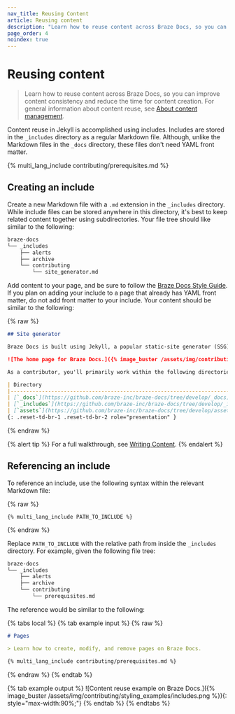 ```yaml
---
nav_title: Reusing Content
article: Reusing content
description: "Learn how to reuse content across Braze Docs, so you can improve content consistency and reduce the time for content creation."
page_order: 4
noindex: true
---
```


# Reusing content

> Learn how to reuse content across Braze Docs, so you can improve content consistency and reduce the time for content creation. For general information about content reuse, see [About content management]({{site.baseurl}}/contributing/content_management/#content-reuse).

Content reuse in Jekyll is accomplished using includes. Includes are stored in the `_includes` directory as a regular Markdown file. Although, unlike the Markdown files in the `_docs` directory, these files don't need YAML front matter.

{% multi_lang_include contributing/prerequisites.md %}

## Creating an include

Create a new Markdown file with a `.md` extension in the `_includes` directory. While include files can be stored anywhere in this directory, it's best to keep related content together using subdirectories. Your file tree should like similar to the following:

```bash
braze-docs
└── _includes
    ├── alerts
    ├── archive
    └── contributing
        └── site_generator.md
```

Add content to your page, and be sure to follow the [Braze Docs Style Guide]({{site.baseurl}}/contributing/style_guide/). If you plan on adding your include to a page that already has YAML front matter, do not add front matter to your include. Your content should be similar to the following:

{% raw %}
```markdown
## Site generator 

Braze Docs is built using Jekyll, a popular static-site generator (SSG) that allows content files and design files to be stored in separate directories, such as `_docs` for content files and `assets` for design files. When the site is built, Jekyll intelligently merges each file and stores them as XML and HTML data in the `_site` directory. For more information, see [Jekyll Directory Structure](https://jekyllrb.com/docs/structure/).

![The home page for Braze Docs.]({% image_buster /assets/img/contributing/braze_docs_github.png %})

As a contributor, you'll primarily work within the following directories.

| Directory                                                                     | Description                                                                                                                                                                                                                                                                                                                       |
|-------------------------------------------------------------------------------|-----------------------------------------------------------------------------------------------------------------------------------------------------------------------------------------------------------------------------------------------------------------------------------------------------------------------------------|
| [`_docs`](https://github.com/braze-inc/braze-docs/tree/develop/_docs)         | Contains all the written content for Braze Docs as text files written in Markdown. Text files are organized into directories and subdirectories mirroring the docs site, such as `_api` for the [API section]({{site.baseurl}}/api/home) and `user_guide` for the [User Guide section]({{site.baseurl}}/user_guide/introduction). |
| [`_includes`](https://github.com/braze-inc/braze-docs/tree/develop/_includes) | Contains text files (called "includes") that can be reused in any file within the `_docs` directory. Typically, includes are short, modular pieces of content that don't use standard formatting. The files stored in this location are important for [content reuse](#content-reuse).                                            |
| [`assets`](https://github.com/braze-inc/braze-docs/tree/develop/assets)       | Contains all the images for Braze Docs. Any text file in the `_docs` or `_includes` directory can link to this directory to display an image on its page.                                                                                                                                                                         |
{: .reset-td-br-1 .reset-td-br-2 role="presentation" }
```
{% endraw %}

{% alert tip %}
For a full walkthrough, see [Writing Content]({{site.baseurl}}/contributing/content_management/pages/#writing-content).
{% endalert %}

## Referencing an include

To reference an include, use the following syntax within the relevant Markdown file:

{% raw %}
```plaintext
{% multi_lang_include PATH_TO_INCLUDE %}
```
{% endraw %}

Replace `PATH_TO_INCLUDE` with the relative path from inside the `_includes` directory. For example, given the following file tree:

```bash
braze-docs
└── _includes
    ├── alerts
    ├── archive
    └── contributing
        └── prerequisites.md
```

The reference would be similar to the following:

{% tabs local %}
{% tab example input %}
{% raw %}
```markdown
# Pages

> Learn how to create, modify, and remove pages on Braze Docs.

{% multi_lang_include contributing/prerequisites.md %}
```
{% endraw %}
{% endtab %}

{% tab example output %}
![Content reuse example on Braze Docs.]({% image_buster /assets/img/contributing/styling_examples/includes.png %}){: style="max-width:90%;"}
{% endtab %}
{% endtabs %}
